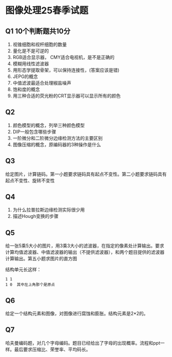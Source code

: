 # 图像处理25春季试题
## Q1 10个判断题共10分
1. 视锥细胞和视杆细胞的数量
2. 量化是不是可逆的
3. RGB适合显示器， CMY适合电视机，是不是正确的
4. 模糊用线性滤波器
5. 用形态学提取骨架，可以保持连接性，(答案应该是错)
6. JEPG的概念
7. 中值滤波最适合处理椒盐噪声
8. 饱和度的概念
9. 用三种合适的荧光粉的CRT显示器可以显示所有的颜色

## Q2
1. 颜色模型的概念，列举三种颜色模型
2. DIP一般包含哪些步骤
3. 一阶微分和二阶微分边缘检测方法的主要区别
4. 图像压缩的概念，原编码器的3种操作是什么

## Q3
给定图片，计算链码。第一小题要求链码具有起点不变性。第二小题要求链码具有起点不变性、旋转不变性

## Q4
1. 为什么拉普拉斯边缘检测实际很少用
2. 描述Hough变换的步骤

## Q5
给一张5乘5大小的图片，用3乘3大小的滤波器，在指定的像素处计算输出。要求计算均值滤波器、中值滤波器的输出（不提供滤波器），和两个题目提供的滤波器计算输出。第五小题求图片的直方图

结构单元长这样：
```
1 1
1 0  其中左上角那个是原点
```

## Q6
给定一个结构元素和图像，对图像进行腐蚀和膨胀。结构元素是2*2的。

## Q7
哈夫曼编码题，对几个字母编码。题目已经给出了字母的出现概率。流程和ppt一样。最后要求压缩比、荣誉率、平均码长。